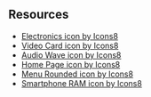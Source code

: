 ## Resources

- <a target="_blank" href="https://icons8.com/icon/pEiMVxBH7wDK/electronics">Electronics icon by Icons8</a>
- <a target="_blank" href="https://icons8.com/icon/B2PRRqjuZtEv/video-card">Video Card icon by Icons8</a>
- <a target="_blank" href="https://icons8.com/icon/jFD5FvqNIKDl/audio-wave">Audio Wave icon by Icons8</a>
- <a target="_blank" href="https://icons8.com/icon/0IolQYKA7OLQ/home-page">Home Page icon by Icons8</a>
- <a target="_blank" href="https://icons8.com/icon/S5biqohaDgd1/menu-rounded">Menu Rounded icon by Icons8</a>
- <a target="_blank" href="https://icons8.com/icon/4Sjrm3bwm9Lv/smartphone-ram">Smartphone RAM icon by Icons8</a>
